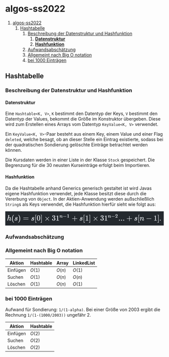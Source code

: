 # algos-ss2022

1. [algos-ss2022](#algos-ss2022)
   1. [Hashtabelle](#hashtabelle)
      1. [Beschreibung der Datenstruktur und Hashfunktion](#beschreibung-der-datenstruktur-und-hashfunktion)
         1. [**Datenstruktur**](#datenstruktur)
         2. [**Hashfunktion**](#hashfunktion)
      2. [Aufwandsabschätzung](#aufwandsabschätzung)
      3. [Allgemeint nach Big O notation](#allgemeint-nach-big-o-notation)
      4. [bei 1000 Einträgen](#bei-1000-einträgen)

## Hashtabelle
### Beschreibung der Datenstruktur und Hashfunktion
#### **Datenstruktur**
Eine `Hashtable<K, V>`, `K` bestimmt den Datentyp der Keys, `V` bestimmt den Datentyp der Values, bekommt die Größe im Konstruktor übergeben. Diese wird zum Erstellen eines Arrays vom Datentyp `KeyValue<K, V>` verwendet.

Ein `KeyValue<K, V>`-Paar besteht aus einem Key, einem Value und einer Flag `deleted`, welche besagt, ob an dieser Stelle ein Eintrag existierte, sodass bei der quadratischen Sondierung gelöschte Einträge betrachtet werden können.

Die Kursdaten werden in einer Liste in der Klasse `Stock` gespeichert. Die Begrenzung für die 30 neusten Kurseinträge erfolgt beim Importieren.

#### **Hashfunktion**

Da die Hashtabelle anhand Generics generisch gestaltet ist wird Javas eigene Hashfunktion verwendet, jede Klasse besitzt diese durch die Vererbung von `Object`. In der Aktien-Anwendung werden außschließlich `String`s als Keys verwendet, die Hashfunktion hierfür sieht wie folgt aus:

![Java String Hash](https://raw.githubusercontent.com/YusTheYokai/algos-ss2022/f4c57671622945e60e405454546905b243cd5869/src/main/resources/javaStringHash.png)

### Aufwandsabschätzung
### Allgemeint nach Big O notation

| Aktion   | Hashtable | Array  |  LinkedList |
|----------|-----------|--------|-------------|
| Einfügen | $O(1)$    | $O(n)$ | $O(1)$      |
| Suchen   | $O(1)$    | $O(n)$ | $O(n)$      |
| Löschen  | $O(1)$    | $O(n)$ | $O(1)$      |

### bei 1000 Einträgen

Aufwand für Sondierung: `1/(1-alpha)`. Bei einer Größe von 2003 ergibt die Rechnung `1/(1-(1000/2003))` ungefähr 2.

| Aktion   | Hashtable |
|----------|-----------|
| Einfügen | $O(2)$    |
| Suchen   | $O(2)$    |
| Löschen  | $O(2)$    |
